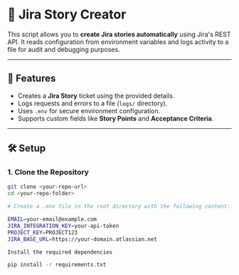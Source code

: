 # 🧾 Jira Story Creator

This script allows you to **create Jira stories automatically** using Jira's REST API. It reads configuration from environment variables and logs activity to a file for audit and debugging purposes.

---

## 📌 Features

- Creates a **Jira Story** ticket using the provided details.
- Logs requests and errors to a file (`logs/` directory).
- Uses `.env` for secure environment configuration.
- Supports custom fields like **Story Points** and **Acceptance Criteria**.

---

## 🛠️ Setup

### 1. Clone the Repository

```bash
git clone <your-repo-url>
cd <your-repo-folder>

# Create a .env file in the root directory with the following content:

EMAIL=your-email@example.com
JIRA_INTEGRATION_KEY=your-api-token
PROJECT_KEY=PROJECT123
JIRA_BASE_URL=https://your-domain.atlassian.net

Install the required dependencies

pip install -r requirements.txt

